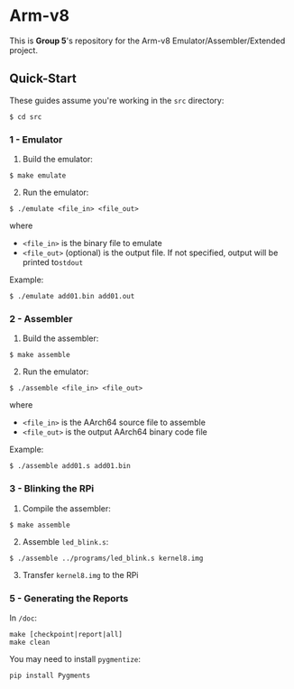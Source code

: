 # Arm-v8

This is **Group 5**'s repository for the Arm-v8 Emulator/Assembler/Extended project.

## Quick-Start

These guides assume you're working in the `src` directory:
```shell
$ cd src
```

### 1 - Emulator
1. Build the emulator:
```shell
$ make emulate
```
2. Run the emulator:
```shell
$ ./emulate <file_in> <file_out>
```
where
- `<file_in>` is the binary file to emulate
- `<file_out>` (optional) is the output file. If not specified, output will be printed to`stdout`

Example:
```shell
$ ./emulate add01.bin add01.out
```

### 2 - Assembler
1. Build the assembler:
```shell
$ make assemble
```
2. Run the emulator:
```shell
$ ./assemble <file_in> <file_out>
```
where
- `<file_in>` is the AArch64 source file to assemble
- `<file_out>` is the output AArch64 binary code file

Example:
```shell
$ ./assemble add01.s add01.bin
```

### 3 - Blinking the RPi
1. Compile the assembler:
```shell
$ make assemble
```
2. Assemble `led_blink.s`:
```shell
$ ./assemble ../programs/led_blink.s kernel8.img
```
3. Transfer `kernel8.img` to the RPi

### 5 - Generating the Reports

In `/doc`:

```shell
make [checkpoint|report|all]
make clean
```

You may need to install `pygmentize`:

```shell
pip install Pygments
```
